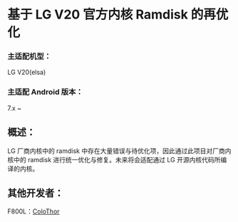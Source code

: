 # 基于 LG V20 官方内核 Ramdisk 的再优化
### 主适配机型：
 LG V20(elsa)
### 主适配 Android 版本：
 7.x ~
## 概述：
 LG 厂商内核中的 ramdisk 中存在大量错误与待优化项，因此通过此项目对厂商内核中的 ramdisk  进行统一优化与修复。未来将会适配通过 LG 开源内核代码所编译的内核。
## 其他开发者：
 F800L：[ColoThor](https://gitee.com/ColoThor/android_device_lge_elsa_ramdisk/)
